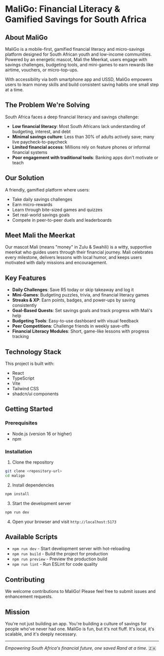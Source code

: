 
# MaliGo: Financial Literacy & Gamified Savings for South Africa

## About MaliGo

MaliGo is a mobile-first, gamified financial literacy and micro-savings platform designed for South African youth and low-income communities. Powered by an energetic mascot, Mali the Meerkat, users engage with savings challenges, budgeting tools, and mini-games to earn rewards like airtime, vouchers, or micro-top-ups.

With accessibility via both smartphone app and USSD, MaliGo empowers users to learn money skills and build consistent saving habits one small step at a time.

## The Problem We're Solving

South Africa faces a deep financial literacy and savings challenge:
- **Low financial literacy**: Most South Africans lack understanding of budgeting, interest, and debt
- **Minimal savings culture**: Less than 30% of adults actively save; many live paycheck-to-paycheck
- **Limited financial access**: Millions rely on feature phones or informal financial systems
- **Poor engagement with traditional tools**: Banking apps don't motivate or teach

## Our Solution

A friendly, gamified platform where users:
- Take daily savings challenges
- Earn micro-rewards
- Learn through bite-sized games and quizzes
- Set real-world savings goals
- Compete in peer-to-peer duels and leaderboards

## Meet Mali the Meerkat

Our mascot Mali (means "money" in Zulu & Swahili) is a witty, supportive meerkat who guides users through their financial journey. Mali celebrates every milestone, delivers lessons with local humor, and keeps users motivated with daily missions and encouragement.

## Key Features

- **Daily Challenges**: Save R5 today or skip takeaway and log it
- **Mini-Games**: Budgeting puzzles, trivia, and financial literacy games
- **Streaks & XP**: Earn points, badges, and power-ups by saving consistently
- **Goal-Based Quests**: Set savings goals and track progress with Mali's help
- **Budgeting Tools**: Easy-to-use dashboard with visual feedback
- **Peer Competitions**: Challenge friends in weekly save-offs
- **Financial Literacy Modules**: Short, game-like lessons with progress tracking

## Technology Stack

This project is built with:
- React
- TypeScript
- Vite
- Tailwind CSS
- shadcn/ui components

## Getting Started

### Prerequisites
- Node.js (version 16 or higher)
- npm

### Installation

1. Clone the repository
```bash
git clone <repository-url>
cd maligo
```

2. Install dependencies
```bash
npm install
```

3. Start the development server
```bash
npm run dev
```

4. Open your browser and visit `http://localhost:5173`

## Available Scripts

- `npm run dev` - Start development server with hot-reloading
- `npm run build` - Build the project for production
- `npm run preview` - Preview the production build
- `npm run lint` - Run ESLint for code quality

## Contributing

We welcome contributions to MaliGo! Please feel free to submit issues and enhancement requests.

## Mission

You're not just building an app. You're building a culture of savings for people who've never had one. MaliGo is fun, but it's not fluff. It's local, it's scalable, and it's deeply necessary.

---

*Empowering South Africa's financial future, one saved Rand at a time.* 🇿🇦
